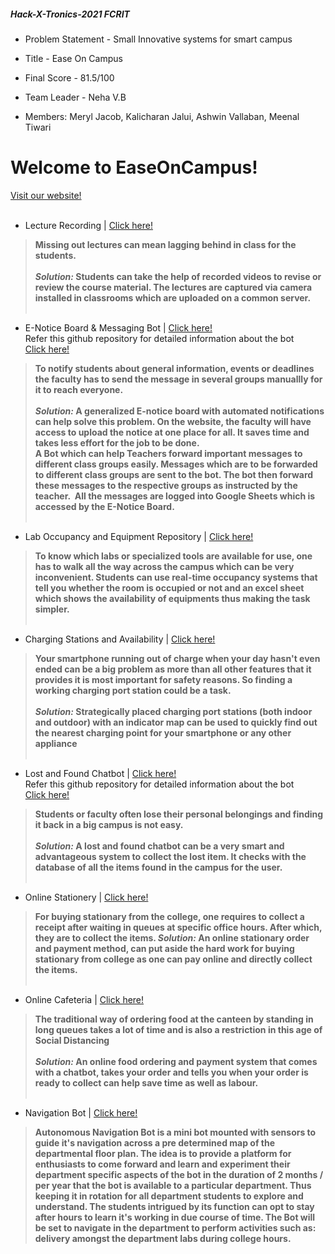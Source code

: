 ##### Hack-X-Tronics-2021 FCRIT

- Problem Statement - Small Innovative systems for smart campus
- Title - Ease On Campus
- Final Score - 81.5/100

- Team Leader -  Neha V.B
- Members: Meryl Jacob, Kalicharan Jalui, Ashwin Vallaban, Meenal Tiwari


# Welcome to EaseOnCampus!
[Visit our website!](https://mplathaneha.wixsite.com/website-2)
</br></br>
- Lecture Recording | [Click here!](https://mplathaneha.wixsite.com/website-2/online-courses)
> **Missing out lectures can mean lagging behind in class for the students.
</br></br>*Solution:* Students can take the help of recorded videos to revise or review the course material. The lectures are captured via camera installed in classrooms which are uploaded on a common server.**
</br></br>
- E-Notice Board & Messaging Bot | [Click here!](https://mplathaneha.wixsite.com/website-2/e-notice-board)
</br>Refer this github repository for detailed information about the bot</br>
[Click here!](https://github.com/ashvnv/Message-Forwarding-Telegram-Bot)
> **To notify students about general information, events or deadlines the faculty has to send the message in several groups manuallly for it to reach everyone.</br></br>*Solution:* A generalized E-notice board with automated notifications can help solve this problem. On the website, the faculty will have access to upload the notice at one place for all. It saves time and takes less effort for the job to be done.</br>
A Bot which can help Teachers forward important messages to different class groups easily. Messages which are to be forwarded to different class groups are sent to the bot. The bot then forward these messages to the respective groups as instructed by the teacher.  All the messages are logged into Google Sheets which is accessed by the E-Notice Board.**
</br></br>
- Lab Occupancy and Equipment Repository | [Click here!](https://mplathaneha.wixsite.com/website-2/lab-occupancy-inventory)
> **To know which labs or specialized tools are available for use, one has to walk all the way across the campus which can be very inconvenient.
Students can use real-time occupancy systems that tell you whether the room is occupied or not and an excel sheet which shows the availability of equipments thus making the task simpler.**
</br></br>
- Charging Stations and Availability | [Click here!](https://mplathaneha.wixsite.com/website-2/about-3)
> **Your smartphone running out of charge when your day hasn't even ended can be a big problem as more than all other features that it provides it is most important for safety reasons. So finding a working charging port station could be a task.
</br></br>*Solution:* Strategically placed charging port stations (both indoor and outdoor) with an indicator map can be used to quickly find out the nearest charging point for your smartphone or any other appliance**
</br></br>
- Lost and Found Chatbot | [Click here!](https://mplathaneha.wixsite.com/website-2/lost-found-bot)</br>
Refer this github repository for detailed information about the bot</br>
[Click here!](https://github.com/ashvnv/Lost-And-Found-Bot)
> **Students or faculty often lose their personal belongings and finding it back in a big campus is not easy.
</br></br>*Solution:* A lost and found chatbot can be a very smart and advantageous system to collect the lost item. It checks with the database of all the items found in the campus for the user.**
</br></br>
- Online Stationery | [Click here!](https://mplathaneha.wixsite.com/website-2/shop)
> **For buying stationary from the college, one requires to collect a receipt after waiting in queues at specific office hours. After which, they are to collect the items.
*Solution:* An online stationary order and payment method, can put aside the hard work for buying stationary from college as one can pay online and directly collect the items.**
</br></br>
- Online Cafeteria | [Click here!](https://mplathaneha.wixsite.com/website-2/online-cafeteria)
> **The traditional way of ordering food at the canteen by standing in long queues takes a lot of time and is also a restriction in this age of Social Distancing
</br></br>*Solution:* An online food ordering and payment system that comes with a chatbot, takes your order and tells you when your order is ready to collect can help save time as well as labour.**
</br></br>
- Navigation Bot | [Click here!](https://mplathaneha.wixsite.com/website-2/about-8)
> **Autonomous Navigation Bot is a mini bot mounted with sensors to guide it's navigation across a pre determined map of the departmental floor plan.
The idea is to provide a platform for enthusiasts to come forward and learn and experiment their department specific aspects of the bot in the duration of 2 months / per year that the bot is available to a particular department. Thus keeping it in rotation for all department students to explore and understand. The students intrigued by its function can opt to stay after hours to learn it's working in due course of time.
The Bot will be set to navigate in the department to perform activities such as: delivery amongst the department labs during college hours.**
